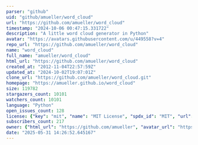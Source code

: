 ```yaml
---
parser: "github"
uid: "github/amueller/word_cloud"
url: "https://github.com/amueller/word_cloud"
timestamp: "2024-10-06 00:47:15.331722"
description: "A little word cloud generator in Python"
avatar: "https://avatars.githubusercontent.com/u/449558?v=4"
repo_url: "https://github.com/amueller/word_cloud"
name: "word_cloud"
full_name: "amueller/word_cloud"
html_url: "https://github.com/amueller/word_cloud"
created_at: "2012-11-04T22:57:59Z"
updated_at: "2024-10-02T19:07:01Z"
clone_url: "https://github.com/amueller/word_cloud.git"
homepage: "https://amueller.github.io/word_cloud"
size: 119782
stargazers_count: 10101
watchers_count: 10101
language: "Python"
open_issues_count: 128
license: {"key": "mit", "name": "MIT License", "spdx_id": "MIT", "url": "https://api.github.com/licenses/mit", "node_id": "MDc6TGljZW5zZTEz"}
subscribers_count: 217
owner: {"html_url": "https://github.com/amueller", "avatar_url": "https://avatars.githubusercontent.com/u/449558?v=4", "login": "amueller", "type": "User"}
date: "2025-05-31 14:26:52.645167"
---
```

